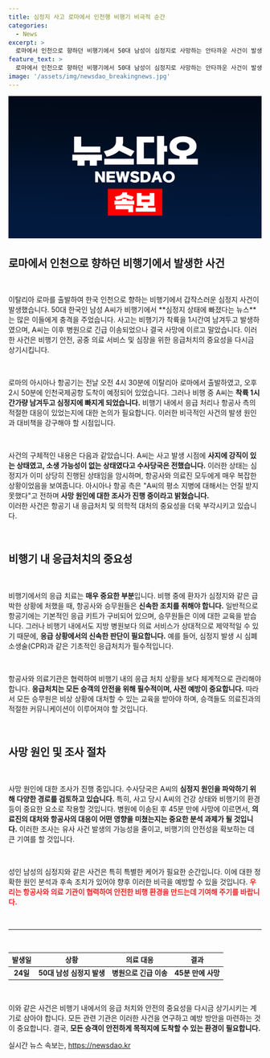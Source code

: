 ```yaml
---
title: 심정지 사고 로마에서 인천행 비행기 비극적 순간
categories:
  - News
excerpt: >
  로마에서 인천으로 향하던 비행기에서 50대 남성이 심정지로 사망하는 안타까운 사건이 발생했다. 착륙 45분 전, 그는 긴급 상황에도 불구하고 생명을 구하지 못했다.
feature_text: >
  로마에서 인천으로 향하던 비행기에서 50대 남성이 심정지로 사망하는 안타까운 사건이 발생했다. 착륙 45분 전, 그는 긴급 상황에도 불구하고 생명을 구하지 못했다.
image: '/assets/img/newsdao_breakingnews.jpg'
---
```


<p><img src="/assets/img/newsdao_breakingnews.jpg" alt="firstkoreanews 속보" /></p>

<h2 data-ke-size="size26">로마에서 인천으로 향하던 비행기에서 발생한 사건</h2>

<p data-ke-size="size16">&nbsp;</p>

<p data-ke-size="size16">이탈리아 로마를 출발하여 한국 인천으로 향하는 비행기에서 갑작스러운 심정지 사건이 발생했습니다. 50대 한국인 남성 A씨가 비행기에서 **심정지 상태에 빠졌다는 뉴스**는 많은 이들에게 충격을 주었습니다. 사고는 비행기가 착륙을 1시간여 남겨두고 발생하였으며, A씨는 이후 병원으로 긴급 이송되었으나 결국 사망에 이르고 말았습니다. 이러한 사건은 비행기 안전, 공중 의료 서비스 및 심장을 위한 응급처치의 중요성을 다시금 상기시킵니다.</p>

<p data-ke-size="size16">&nbsp;</p>

<p>로마의 아시아나 항공기는 전날 오전 4시 30분에 이탈리아 로마에서 출발하였고, 오후 2시 50분에 인천국제공항 도착이 예정되어 있었습니다. 그러나 비행 중 A씨는 <strong>착륙 1시간가량 남겨두고 심정지에 빠지게 되었습니다.</strong> 비행기 내에서 응급 처리나 항공사 측의 적절한 대응이 있었는지에 대한 논의가 필요합니다. 이러한 비극적인 사건의 발생 원인과 대비책을 강구해야 할 시점입니다.</p>

<p data-ke-size="size16">&nbsp;</p>

<p>사건의 구체적인 내용은 다음과 같았습니다. A씨는 사고 발생 시점에 <strong>사지에 강직이 있는 상태였고, 소생 가능성이 없는 상태였다고 수사당국은 전했습니다.</strong> 이러한 상태는 심정지가 이미 상당히 진행된 상태임을 암시하며, 항공사와 의료진 모두에게 매우 복잡한 상황이었음을 보여줍니다. 아시아나 항공 측은 "A씨의 평소 지병에 대해서는 언질 받지 못했다"고 전하며 <strong>사망 원인에 대한 조사가 진행 중이라고 밝혔습니다.</strong><br> 이러한 사건은 항공기 내 응급처치 및 의학적 대처의 중요성을 더욱 부각시키고 있습니다.</p>

<p data-ke-size="size16">&nbsp;</p>

<h2 data-ke-size="size26">비행기 내 응급처치의 중요성</h2>

<p data-ke-size="size16">&nbsp;</p>

<p>비행기에서의 응급 치료는 <strong>매우 중요한 부분</strong>입니다. 비행 중에 환자가 심정지와 같은 급박한 상황에 처했을 때, 항공사와 승무원들은 <strong>신속한 조치를 취해야 합니다.</strong> 일반적으로 항공기에는 기본적인 응급 키트가 구비되어 있으며, 승무원들은 이에 대한 교육을 받습니다. 그러나 비행기 내에서도 지방 병원보다 의료 서비스가 상대적으로 제약적일 수 있기 때문에, <strong>응급 상황에서의 신속한 판단이 필요합니다.</strong> 예를 들어, 심정지 발생 시 심폐소생술(CPR)과 같은 기초적인 응급처치가 필수적입니다.</p>

<p data-ke-size="size16">&nbsp;</p>

<p>항공사와 의료기관은 협력하여 비행기 내의 응급 처치 상황을 보다 체계적으로 관리해야 합니다. <strong>응급처치는 모든 승객의 안전을 위해 필수적이며, 사전 예방이 중요합니다.</strong> 따라서 모든 승무원은 비상 상황에 대처할 수 있는 교육을 받아야 하며, 승객들도 의료진과의 적절한 커뮤니케이션이 이루어져야 할 것입니다.</p>

<p data-ke-size="size16">&nbsp;</p>

<h2 data-ke-size="size26">사망 원인 및 조사 절차</h2>

<p data-ke-size="size16">&nbsp;</p>

<p>사망 원인에 대한 조사가 진행 중입니다. 수사당국은 A씨의 <strong>심정지 원인을 파악하기 위해 다양한 경로를 검토하고 있습니다.</strong> 특히, 사고 당시 A씨의 건강 상태와 비행기의 환경 등이 중요한 요소로 작용할 것입니다. 병원에 이송된 후 45분 만에 사망에 이르면서, <strong>의료진의 대처와 항공사의 대응이 어떤 영향을 미쳤는지는 중요한 분석 과제가 될 것입니다.</strong> 이러한 조사는 유사 사건 발생의 가능성을 줄이고, 비행기의 안전성을 확보하는 데 큰 기여를 할 것입니다.</p>

<p data-ke-size="size16">&nbsp;</p>

<p>성인 남성의 심정지와 같은 사건은 특히 특별한 케어가 필요한 순간입니다. 이에 대한 정확한 원인 분석과 후속 조치가 있어야 향후 이러한 비극을 예방할 수 있을 것입니다. <b><span style="color: #ee2323;">우리는 항공사와 의료 기관이 협력하여 안전한 비행 환경을 만드는데 기여해 주기를 바랍니다.</span></b></p>

<p data-ke-size="size16">&nbsp;</p>

<hr>

<p data-ke-size="size16">&nbsp;</p>

<table style="width: 100%; border-collapse: collapse;">
    <thead>
        <tr>
            <th style="text-align: center;">발생일</th>
            <th style="text-align: center;">상황</th>
            <th style="text-align: center;">의료 대응</th>
            <th style="text-align: center;">결과</th>
        </tr>
    </thead>
    <tbody>
        <tr>
            <td style="text-align: center; height: 17px;"><b>24일</b></td>
            <td style="text-align: center; height: 17px;"><b>50대 남성 심정지 발생</b></td>
            <td style="text-align: center; height: 17px;"><b>병원으로 긴급 이송</b></td>
            <td style="text-align: center; height: 17px;"><b>45분 만에 사망</b></td>
        </tr>
    </tbody>
</table>

<p data-ke-size="size16">&nbsp;</p> 

<p>이와 같은 사건은 비행기 내에서의 응급 처치와 안전의 중요성을 다시금 상기시키는 계기로 삼아야 합니다. 모든 관련 기관은 이러한 사건을 연구하고 예방 방안을 마련하는 것이 중요합니다. 결국, <strong>모든 승객이 안전하게 목적지에 도착할 수 있는 환경이 필요합니다.</strong></p>
실시간 뉴스 속보는, <a href="https://newsdao.kr" rel="dofollow">https://newsdao.kr</a>


